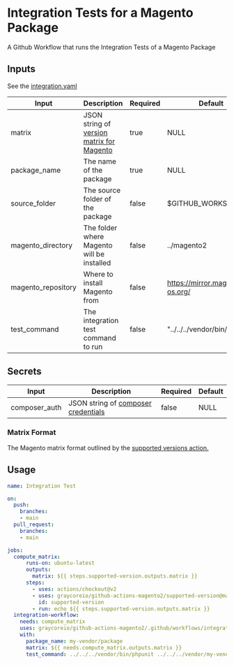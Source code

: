 # Integration Tests for a Magento Package

A Github Workflow that runs the Integration Tests of a Magento Package

## Inputs

See the [integration.yaml](./integration.yaml)

| Input              | Description                                                   | Required | Default                       |
| ------------------ | ------------------------------------------------------------- | -------- | ----------------------------- |
| matrix             | JSON string of [version matrix for Magento](./#matrix-format) | true     | NULL                          |
| package_name       | The name of the package                                       | true     | NULL                          |
| source_folder      | The source folder of the package                              | false    | $GITHUB_WORKSPACE             |
| magento_directory  | The folder where Magento will be installed                    | false    | ../magento2                   |
| magento_repository | Where to install Magento from                                 | false    | https://mirror.mage-os.org/     |
| test_command       | The integration test command to run                           | false    | "../../../vendor/bin/phpunit" |

## Secrets
| Input         | Description                                                                                                                             | Required | Default |
| ------------- | --------------------------------------------------------------------------------------------------------------------------------------- | -------- | ------- |
| composer_auth | JSON string of [composer credentials]([#./matrix-format](https://devdocs.magento.com/guides/v2.4/install-gde/prereq/connect-auth.html)) | false     | NULL    |

###  Matrix Format

The Magento matrix format outlined by the [supported versions action.](https://github.com/graycoreio/github-actions-magento2/tree/main/supported-version/supported.json) 


## Usage

```yml
name: Integration Test

on:
  push:
    branches:
    - main
  pull_request:
    branches:
    - main

jobs:
  compute_matrix:
      runs-on: ubuntu-latest
      outputs:
        matrix: ${{ steps.supported-version.outputs.matrix }}
      steps:
        - uses: actions/checkout@v2
        - uses: graycoreio/github-actions-magento2/supported-version@main
          id: supported-version
        - run: echo ${{ steps.supported-version.outputs.matrix }}
  integration-workflow:
    needs: compute_matrix
    uses: graycoreio/github-actions-magento2/.github/workflows/integration.yaml@main
    with:
      package_name: my-vendor/package
      matrix: ${{ needs.compute_matrix.outputs.matrix }}
      test_command: ../../../vendor/bin/phpunit ../../../vendor/my-vendor/package/Test/Integration
```
